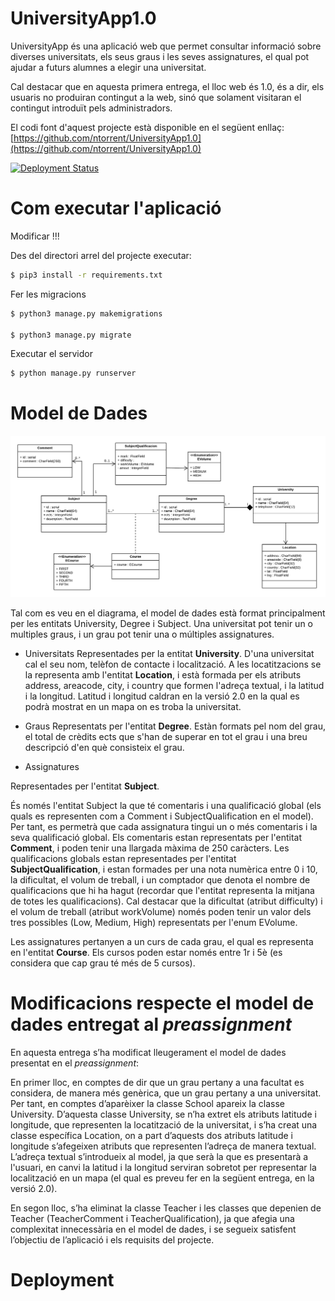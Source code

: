 # UniversityApp1.0

UniversityApp és una aplicació web que permet consultar informació sobre diverses universitats, els seus graus i les seves assignatures, el qual pot ajudar a futurs alumnes a elegir una universitat.   

Cal destacar que en aquesta primera entrega, el lloc web és 1.0, és a dir, els usuaris no produiran contingut a la web, sinó que solament visitaran el contingut introduït pels administradors.

El codi font d'aquest projecte està disponible en el següent enllaç:
[https://github.com/ntorrent/UniversityApp1.0](https://github.com/ntorrent/UniversityApp1.0)

[![Deployment Status](https://...)](https://....)

Com executar l'aplicació
========================

Modificar !!!

Des del directori arrel del projecte executar:
```bash
$ pip3 install -r requirements.txt
```
Fer les migracions
```bash
$ python3 manage.py makemigrations

$ python3 manage.py migrate
```
Executar el servidor
```bash
$ python manage.py runserver
```

Model de Dades
==============
![Data Model](/docs/UML.png)

Tal com es veu en el diagrama, el model de dades està format principalment per les entitats University, Degree i Subject. Una universitat pot tenir un o multiples graus, i un grau pot tenir una o múltiples assignatures.

- Universitats
Representades per la entitat **University**. D'una universitat cal el seu nom, telèfon de contacte i localització. A les locatitzacions se la representa amb l'entitat **Location**, i està formada per els atributs address, areacode, city, i country que formen l'adreça textual, i la latitud i la longitud. Latitud i longitud caldran en la versió 2.0 en la qual es podrà mostrat en un mapa on es troba la universitat.

- Graus
Representats per l'entitat **Degree**. Estàn formats pel nom del grau, el total de crèdits ects que s'han de superar en tot el grau i una breu descripció d'en què consisteix el grau.

- Assignatures

Representades per l'entitat **Subject**.

És només l'entitat Subject la que té comentaris i una qualificació global (els quals es representen com a Comment i SubjectQualification en el model). Per tant, es permetrà que cada assignatura tingui un o més comentaris i la seva qualificació global. Els comentaris estan representats per l'entitat **Comment**, i poden tenir una llargada màxima de 250 caràcters. Les qualificacions globals estan representades per l'entitat **SubjectQualification**, i estan formades per una nota numèrica entre 0 i 10, la dificultat, el volum de treball, i un comptador que denota el nombre de qualificacions que hi ha hagut (recordar que l'entitat representa la mitjana de totes les qualificacions). Cal destacar que la dificultat (atribut difficulty) i el volum de treball (atribut workVolume) només poden tenir un valor dels tres possibles (Low, Medium, High) representats per l'enum EVolume.

Les assignatures pertanyen a un curs de cada grau, el qual es representa en l'entitat **Course**. Els cursos poden estar només entre 1r i 5è (es considera que cap grau té més de 5 cursos).

Modificacions respecte el model de dades entregat al *preassignment*
====================================================================

En aquesta entrega s’ha modificat lleugerament el model de dades presentat en el *preassignment*:

En primer lloc, en comptes de dir que un grau pertany a una facultat es considera, de manera més genèrica, que un grau pertany a una universitat. Per tant, en comptes d’aparèixer la classe School apareix la classe University. D’aquesta classe University, se n’ha extret els atributs latitude i longitude, que representen la locatització de la universitat, i s’ha creat una classe específica Location, on a part d’aquests dos atributs latitude i longitude s’afegeixen atributs que representen l’adreça de manera textual. L’adreça textual s’introdueix al model, ja que serà la que es presentarà a l'usuari, en canvi la latitud i la longitud serviran sobretot per representar la localització en un mapa (el qual es preveu fer en la següent entrega, en la versió 2.0).

En segon lloc, s’ha eliminat la classe Teacher i les classes que depenien de Teacher (TeacherComment i TeacherQualification), ja que afegia una complexitat innecessària en el model de dades, i se segueix satisfent l’objectiu de l’aplicació i els requisits del projecte.

Deployment
================
